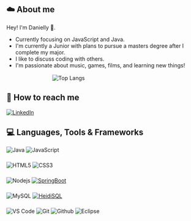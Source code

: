 
## ☁️ About me

Hey! I'm Danielly 👋.

- Currently focusing on JavaScript and Java.
- I'm currently a Junior with plans to pursue a masters degree after I complete my major.
- I like to discuss coding with others.
- I'm passionate about music, games, films, and learning new things!
 

ㅤㅤㅤㅤㅤㅤㅤㅤㅤ
![Top Langs](https://github-readme-stats-git-masterrstaa-rickstaa.vercel.app/api/top-langs/?username=dani3llycosta&bg_color=000&border_color=30A3DC&title_color=E94D5F&text_color=FFF)


## 📌 How to reach me
[![LinkedIn](https://img.shields.io/badge/LinkedIn-%230A0A20?style=for-the-badge&logo=linkedin&logoColor=white)](https://www.linkedin.com/in/danielly-costa-370806273/)

## 💻 Languages, Tools & Frameworks

![Java](https://img.shields.io/badge/Java-orange?style=flat&logo=java&logoColor=white&link=https://github.com/pranjaljain0) ![JavaScript](https://img.shields.io/badge/-JavaScript-0047AB?style=flat-square&logo=javascript)

### 

![HTML5](https://img.shields.io/badge/-HTML5-%23E44D27?style=flat-square&logo=html5&logoColor=white) ![CSS3](https://img.shields.io/badge/-CSS3-%231572B6?style=flat-square&logo=css3)

###

![Nodejs](https://img.shields.io/badge/-Nodejs-black?style=flat-square&logo=Node.js) [![SpringBoot](https://img.shields.io/badge/-Springboot-black?style=flat&logo=springboot&link=https://github.com/Quananhle/Java-Web-Developer)](https://github.com/Quananhle/Java-Web-Developer)

###
![MySQL](https://img.shields.io/badge/-MySQL-black?style=flat-square&logo=mysql) [![HeidiSQL](https://img.shields.io/badge/HeidiSQL-000000?style=for-the-badge&logo=heidiSQL&logoColor=white)](https://www.heidisql.com/)

###

![VS Code](http://img.shields.io/badge/-VS%20Code-000000?style=for-the-badge&logo=Visual-studio-code&logoColor=blue) ![Git](http://img.shields.io/badge/-Git-000000?style=for-the-badge&logo=Git) ![Github](http://img.shields.io/badge/-Github-000000?style=for-the-badge&logo=Github&logoColor=purple) ![Eclipse](https://img.shields.io/badge/Eclipse%20-black?style=for-the-badge&logo=eclipse&logoColor=white)
